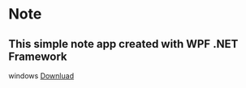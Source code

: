 # Note

## This simple note app created with WPF .NET Framework

windows [Downluad](https://github.com/b4shtirk1n/Note/releases/download/v0.1/Note-win.rar)
